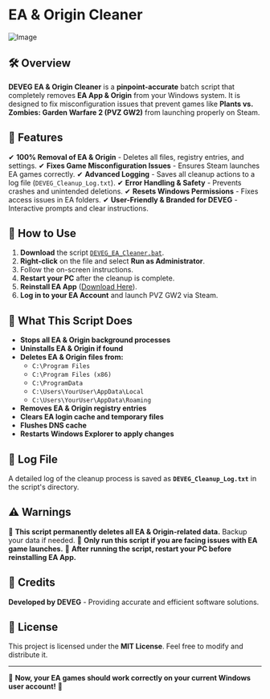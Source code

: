 # EA & Origin Cleaner
![Image](https://github.com/user-attachments/assets/ee68f935-937a-4ddc-b0d1-395d57789d29)
## 🛠 Overview
**DEVEG EA & Origin Cleaner** is a **pinpoint-accurate** batch script that completely removes **EA App & Origin** from your Windows system. It is designed to fix misconfiguration issues that prevent games like **Plants vs. Zombies: Garden Warfare 2 (PVZ GW2)** from launching properly on Steam.

## 🚀 Features
✔ **100% Removal of EA & Origin** - Deletes all files, registry entries, and settings.
✔ **Fixes Game Misconfiguration Issues** - Ensures Steam launches EA games correctly.
✔ **Advanced Logging** - Saves all cleanup actions to a log file (`DEVEG_Cleanup_Log.txt`).
✔ **Error Handling & Safety** - Prevents crashes and unintended deletions.
✔ **Resets Windows Permissions** - Fixes access issues in EA folders.
✔ **User-Friendly & Branded for DEVEG** - Interactive prompts and clear instructions.

## 📜 How to Use
1. **Download** the script [`DEVEG_EA_Cleaner.bat`](DEVEG_EA_Cleaner.bat).
2. **Right-click** on the file and select **Run as Administrator**.
3. Follow the on-screen instructions.
4. **Restart your PC** after the cleanup is complete.
5. **Reinstall EA App** ([Download Here](https://www.ea.com/ea-app)).
6. **Log in to your EA Account** and launch PVZ GW2 via Steam.

## 📂 What This Script Does
- **Stops all EA & Origin background processes**
- **Uninstalls EA & Origin if found**
- **Deletes EA & Origin files from:**
  - `C:\Program Files`
  - `C:\Program Files (x86)`
  - `C:\ProgramData`
  - `C:\Users\YourUser\AppData\Local`
  - `C:\Users\YourUser\AppData\Roaming`
- **Removes EA & Origin registry entries**
- **Clears EA login cache and temporary files**
- **Flushes DNS cache**
- **Restarts Windows Explorer to apply changes**

## 📝 Log File
A detailed log of the cleanup process is saved as **`DEVEG_Cleanup_Log.txt`** in the script's directory.

## ⚠ Warnings
🚨 **This script permanently deletes all EA & Origin-related data.** Backup your data if needed.
🚨 **Only run this script if you are facing issues with EA game launches.**
🚨 **After running the script, restart your PC before reinstalling EA App.**

## 📌 Credits
**Developed by DEVEG** - Providing accurate and efficient software solutions.

## 📄 License
This project is licensed under the **MIT License**. Feel free to modify and distribute it.

---
🎯 **Now, your EA games should work correctly on your current Windows user account!** 🚀

